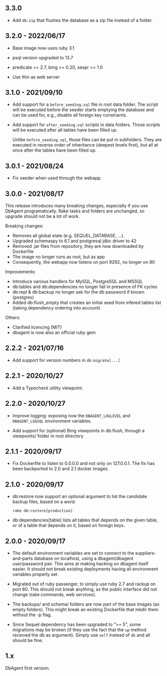 ## 3.3.0

* Add `db:zip` that flushes the database as a zip file instead
  of a folder.

## 3.2.0 - 2022/06/17

* Base image now uses ruby 3.1

* psql version upgraded to 13.7

* predicate >= 2.7, bmg >= 0.20, sexpr >= 1.0

* Use thin as web server
## 3.1.0 - 2021/09/10

* Add support for a `before_seeding.sql` file in root data folder. The script
  will be executed before the seeder starts emptying the database and can be
  used for, e.g., disable all foreign key constraints.

* Add support for `after_seeding.sql` scripts in data folders. Those scripts
  will be executed after all tables have been filled up.

  Unlike `before_seeding.sql`, those files can be put in subfolders. They are
  executed in reverse order of inheritance (deepest levels first), but all at
  once after the tables have been filled up.

## 3.0.1 - 2021/08/24

* Fix seeder when used through the webapp.
## 3.0.0 - 2021/08/17

This release introduces many breaking changes, especially if you use DbAgent
programatically. Rake tasks and folders are unchanged, so upgrade should not be
a lot of work.

Breaking changes:
* Removes all global state (e.g. SEQUEL_DATABASE, ...).
* Upgraded schemaspy to 6.1 and postgresql jdbc driver to 42
* Removed .jar files from repository, they are now downloaded by Dockerfile
* The image no longer runs as root, but as app
* Consequently, the webapp now listens on port 9292, no longer on 80

Improvements:
* Introduce various handlers for MySQL, PostgreSQL and MSSQL
* db:tables and db:dependencies no longer fail in presence of FK cycles
* db:repl & db:backup no longer ask for the db password if known (postgres)
* Added db:flush_empty that creates an initial seed from infered tables list
  (taking dependency ordering into account)

Others:
* Clarified licencing (MIT)
* dbagent is now also an official ruby gem

## 2.2.2 - 2021/07/16

* Add support for version numbers in `db:migrate[...]`

## 2.2.1 - 2020/10/27

* Add a Typecheck utility viewpoint.
## 2.2.0 - 2020/10/27

* Improve logging: exposing now the `DBAGENT_LOGLEVEL`
  and `DBAGENT_LOGSQL` environment variables.

* Add support for (optional) Bmg viewpoints in db:flush,
  through a viewpoints/ folder in root directory

## 2.1.1 - 2020/09/17

* Fix Dockerfile to listen to 0.0.0.0 and not only on
  127.0.0.1. The fix has been backported to 2.0 and 2.1
  docker images.

## 2.1.0 - 2020/09/17

* db:restore now support an optional argument to list the
  candidate backup files, based on a word:

      rake db:restore[production]

* db:dependencies[table] lists all tables that depends on
  the given table, or of a table that depends on it, based
  on foreign keys.

## 2.0.0 - 2020/09/17

* The default environment variables are set to connect to
  the suppliers-and-parts database on localhost, using a
  dbagent/dbagent user/password pair. This aims at making
  hacking on dbagent itself easier. It should not break
  existing deployments having all environment variables
  properly set.

* Migrated out of ruby passenger, to simply use ruby 2.7
  and rackup on port 80. This should not break anything, as
  the public interface did not change (rake commands, web
  services).

* The backups/ and schema/ folders are now part of the
  base images (as empty folders). This might break an
  existing Dockerfile that mkdir them without the -p flag.

* Since Sequel dependency has been upgraded to ">= 5", some
  migrations may be broken (if they use the fact that the `up`
  method received the db as argument). Simply use `self`
  instead of `db` and all should be fine.

## 1.x

DbAgent first version.
